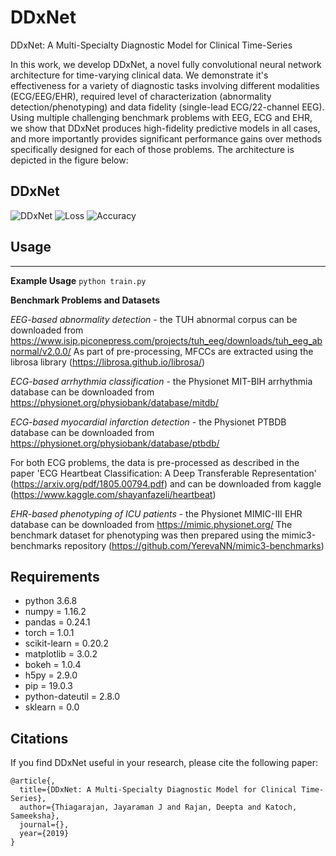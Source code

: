 # DDxNet
DDxNet: A Multi-Specialty Diagnostic Model for Clinical Time-Series

In this work, we develop DDxNet, a novel fully convolutional neural network architecture for time-varying clinical data. We demonstrate it's effectiveness for a variety of diagnostic tasks involving different modalities (ECG/EEG/EHR), required level of characterization (abnormality detection/phenotyping) and data fidelity (single-lead ECG/22-channel EEG). Using multiple challenging benchmark problems with EEG, ECG and EHR, we show that DDxNet produces high-fidelity predictive models in all cases, and more importantly provides significant performance gains over methods specifically designed for each of those problems. The architecture is depicted in the figure below:
## DDxNet
![DDxNet](https://github.com/drajan/DDxNet/blob/master/arch.jpg)
![Loss](https://github.com/drajan/DDxNet/blob/master/mit_loss.jpg)
![Accuracy](https://github.com/drajan/DDxNet/blob/master/mit_acc.jpg)


## Usage
-----

**Example Usage**
``python train.py``

**Benchmark Problems and Datasets**

*EEG-based abnormality detection* - the TUH abnormal corpus can be downloaded from https://www.isip.piconepress.com/projects/tuh_eeg/downloads/tuh_eeg_abnormal/v2.0.0/
As part of pre-processing, MFCCs are extracted using the librosa library (https://librosa.github.io/librosa/)

*ECG-based arrhythmia classification* - the Physionet MIT-BIH arrhythmia database can be downloaded from https://physionet.org/physiobank/database/mitdb/

*ECG-based myocardial infarction detection* - the Physionet PTBDB database can be downloaded from https://physionet.org/physiobank/database/ptbdb/

For both ECG problems, the data is pre-processed as described in the paper 'ECG Heartbeat Classification: A Deep Transferable
Representation' (https://arxiv.org/pdf/1805.00794.pdf) and can be downloaded from kaggle (https://www.kaggle.com/shayanfazeli/heartbeat)

*EHR-based phenotyping of ICU patients* - the Physionet MIMIC-III EHR database can be downloaded from https://mimic.physionet.org/
The benchmark dataset for phenotyping was then prepared using the mimic3-benchmarks repository (https://github.com/YerevaNN/mimic3-benchmarks)


## Requirements
* python 3.6.8
* numpy = 1.16.2
* pandas = 0.24.1
* torch = 1.0.1
* scikit-learn = 0.20.2
* matplotlib = 3.0.2
* bokeh = 1.0.4
* h5py = 2.9.0
* pip = 19.0.3
* python-dateutil = 2.8.0
* sklearn = 0.0


## Citations

If you find DDxNet useful in your research, please cite the following paper:
```
@article{,
  title={DDxNet: A Multi-Specialty Diagnostic Model for Clinical Time-Series},
  author={Thiagarajan, Jayaraman J and Rajan, Deepta and Katoch, Sameeksha},
  journal={},
  year={2019}
}
```
